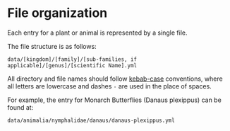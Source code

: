 # File organization

Each entry for a plant or animal is represented by a single file.

The file structure is as follows:

`data/[kingdom]/[family]/[sub-families, if applicable]/[genus]/[scientific Name].yml`

All directory and file names should follow [kebab-case](https://developer.mozilla.org/en-US/docs/Glossary/Kebab_case) conventions,
where all letters are lowercase and dashes `-` are used
in the place of spaces.

For example, the entry for Monarch Butterflies (Danaus plexippus) can be found at:

`data/animalia/nymphalidae/danaus/danaus-plexippus.yml`